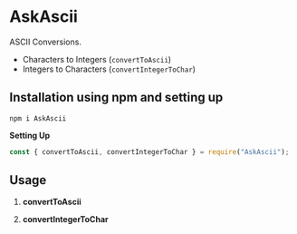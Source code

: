 # AskAscii

ASCII Conversions.

- Characters to Integers (`convertToAscii`)
- Integers to Characters (`convertIntegerToChar`)

## Installation using npm and setting up

`npm i AskAscii`

**Setting Up**

```js
const { convertToAscii, convertIntegerToChar } = require("AskAscii");
```

## Usage

1. **convertToAscii**

1. **convertIntegerToChar**
